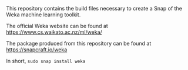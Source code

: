 This repository contains the build files necessary to create a Snap of the Weka machine learning toolkit.

The official Weka website can be found at https://www.cs.waikato.ac.nz/ml/weka/

The package produced from this repository can be found at https://snapcraft.io/weka

In short, `sudo snap install weka`

